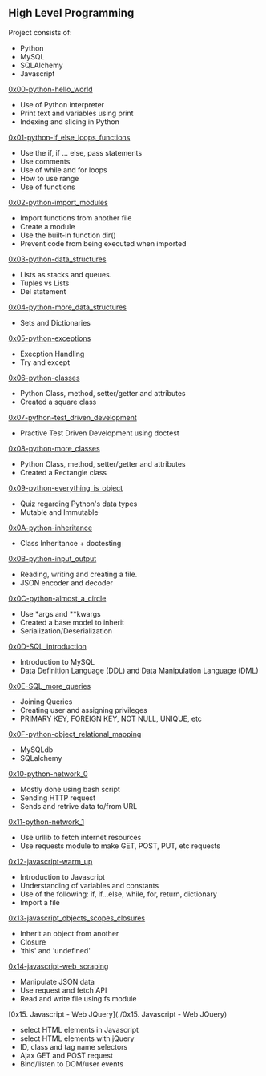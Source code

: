 ## High Level Programming

Project consists of:
- Python
- MySQL
- SQLAlchemy
- Javascript

[0x00-python-hello_world](./0x00-python-hello-world)
  - Use of Python interpreter
  - Print text and variables using print
  - Indexing and slicing in Python

[0x01-python-if_else_loops_functions](./0x01-python-if_else_loops_functions)
  - Use the if, if ... else, pass statements
  - Use comments
  - Use of while and for loops
  - How to use range
  - Use of functions
  
[0x02-python-import_modules](./0x02-python-import_modules)
  - Import functions from another file
  - Create a module
  - Use the built-in function dir()
  - Prevent code from being executed when imported

[0x03-python-data_structures](./0x03-python-data_structures)
  - Lists as stacks and queues.
  - Tuples vs Lists
  - Del statement


[0x04-python-more_data_structures](./0x04-python-more_data_structures)
  - Sets and Dictionaries

[0x05-python-exceptions](./0x05-python-exceptions)
  - Execption Handling
  - Try and except

[0x06-python-classes](./0x06-python-classes)
  - Python Class, method, setter/getter and attributes
  - Created a square class

[0x07-python-test_driven_development](./0x07-python-test_driven_development)
  - Practive Test Driven Development using doctest

[0x08-python-more_classes](./0x08-python-more_classes)
  - Python Class, method, setter/getter and attributes
  - Created a Rectangle class

[0x09-python-everything_is_object](./0x09-python-everything_is_object)
  - Quiz regarding Python's data types
  - Mutable and Immutable

[0x0A-python-inheritance](./0x0A-python-inheritance)
  - Class Inheritance + doctesting

[0x0B-python-input_output](./0x0B-python-input_output)
  - Reading, writing and creating a file.
  - JSON encoder and decoder

[0x0C-python-almost_a_circle](./0x0C-python-almost_a_circle)
  - Use \*args and \**kwargs
  - Created a base model to inherit 
  - Serialization/Deserialization
  
[0x0D-SQL_introduction](./0x0D-SQL_introduction)
  - Introduction to MySQL
  - Data Definition Language (DDL) and Data Manipulation Language (DML)
  
[0x0E-SQL_more_queries](./0x0E-SQL_more_queries)
  - Joining Queries
  - Creating user and assigning privileges
  - PRIMARY KEY, FOREIGN KEY, NOT NULL, UNIQUE, etc
  
[0x0F-python-object_relational_mapping](./0x0F-python-object_relational_mapping)
  - MySQLdb
  - SQLalchemy
  
[0x10-python-network_0](./0x10-python-network_0)
  - Mostly done using bash script
  - Sending HTTP request
  - Sends and retrive data to/from URL
  
[0x11-python-network_1](./0x11-python-network_1)
  - Use urllib to fetch internet resources
  - Use requests module to make GET, POST, PUT, etc requests

[0x12-javascript-warm_up](./0x12-javascript-warm_up)
  - Introduction to Javascript
  - Understanding of variables and constants
  - Use of the following: if, if...else, while, for, return, dictionary
  - Import a file
  
[0x13-javascript_objects_scopes_closures](./0x13-javascript_objects_scopes_closures)
  - Inherit an object from another
  - Closure
  - 'this' and 'undefined'
  
[0x14-javascript-web_scraping](./0x14-javascript-web_scraping)
  - Manipulate JSON data
  - Use request and fetch API
  - Read and write file using fs module
  
[0x15. Javascript - Web JQuery](./0x15. Javascript - Web JQuery)
  - select HTML elements in Javascript
  - select HTML elements with jQuery
  - ID, class and tag name selectors
  - Ajax GET and POST request
  - Bind/listen to DOM/user events
